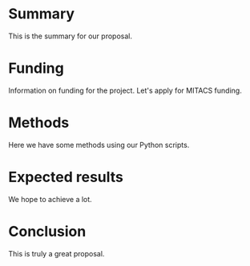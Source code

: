# Summary

This is the summary for our proposal.

# Funding

Information on funding for the project. Let's apply for MITACS funding.

# Methods

Here we have some methods using our Python scripts.

# Expected results

We hope to achieve a lot.

# Conclusion

This is truly a great proposal.
